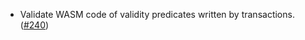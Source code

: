 - Validate WASM code of validity predicates written by transactions.
  ([#240](https://github.com/anoma/anoma/pull/240))
